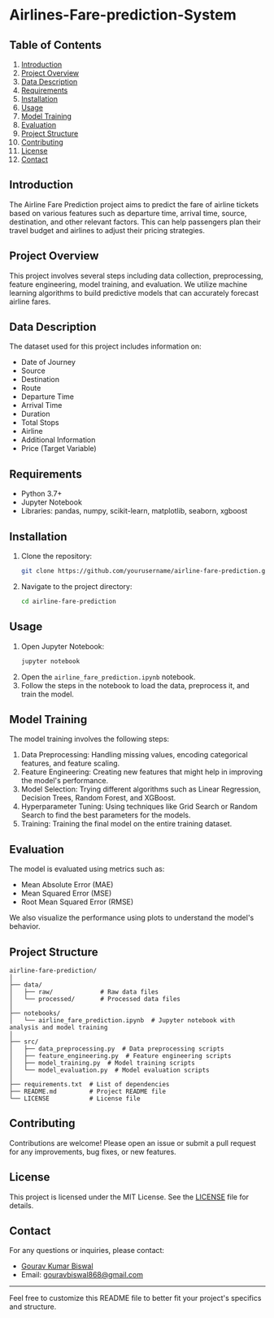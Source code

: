 # Airlines-Fare-prediction-System

## Table of Contents
1. [Introduction](#introduction)
2. [Project Overview](#project-overview)
3. [Data Description](#data-description)
4. [Requirements](#requirements)
5. [Installation](#installation)
6. [Usage](#usage)
7. [Model Training](#model-training)
8. [Evaluation](#evaluation)
9. [Project Structure](#project-structure)
10. [Contributing](#contributing)
11. [License](#license)
12. [Contact](#contact)

## Introduction
The Airline Fare Prediction project aims to predict the fare of airline tickets based on various features such as departure time, arrival time, source, destination, and other relevant factors. This can help passengers plan their travel budget and airlines to adjust their pricing strategies.

## Project Overview
This project involves several steps including data collection, preprocessing, feature engineering, model training, and evaluation. We utilize machine learning algorithms to build predictive models that can accurately forecast airline fares.

## Data Description
The dataset used for this project includes information on:
- Date of Journey
- Source
- Destination
- Route
- Departure Time
- Arrival Time
- Duration
- Total Stops
- Airline
- Additional Information
- Price (Target Variable)

## Requirements
- Python 3.7+
- Jupyter Notebook
- Libraries: pandas, numpy, scikit-learn, matplotlib, seaborn, xgboost

## Installation
1. Clone the repository:
   ```bash
   git clone https://github.com/yourusername/airline-fare-prediction.git
   ```
2. Navigate to the project directory:
   ```bash
   cd airline-fare-prediction
   ```

## Usage
1. Open Jupyter Notebook:
   ```bash
   jupyter notebook
   ```
2. Open the `airline_fare_prediction.ipynb` notebook.
3. Follow the steps in the notebook to load the data, preprocess it, and train the model.

## Model Training
The model training involves the following steps:
1. Data Preprocessing: Handling missing values, encoding categorical features, and feature scaling.
2. Feature Engineering: Creating new features that might help in improving the model's performance.
3. Model Selection: Trying different algorithms such as Linear Regression, Decision Trees, Random Forest, and XGBoost.
4. Hyperparameter Tuning: Using techniques like Grid Search or Random Search to find the best parameters for the models.
5. Training: Training the final model on the entire training dataset.

## Evaluation
The model is evaluated using metrics such as:
- Mean Absolute Error (MAE)
- Mean Squared Error (MSE)
- Root Mean Squared Error (RMSE)

We also visualize the performance using plots to understand the model's behavior.

## Project Structure
```
airline-fare-prediction/
│
├── data/
│   ├── raw/             # Raw data files
│   └── processed/       # Processed data files
│
├── notebooks/
│   └── airline_fare_prediction.ipynb  # Jupyter notebook with analysis and model training
│
├── src/
│   ├── data_preprocessing.py  # Data preprocessing scripts
│   ├── feature_engineering.py  # Feature engineering scripts
│   ├── model_training.py  # Model training scripts
│   └── model_evaluation.py  # Model evaluation scripts
│
├── requirements.txt  # List of dependencies
├── README.md         # Project README file
└── LICENSE           # License file
```

## Contributing
Contributions are welcome! Please open an issue or submit a pull request for any improvements, bug fixes, or new features.

## License
This project is licensed under the MIT License. See the [LICENSE](LICENSE) file for details.

## Contact
For any questions or inquiries, please contact:
- [Gourav Kumar Biswal](https://github.com/GKB868)
- Email: gouravbiswal868@gmail.com

---

Feel free to customize this README file to better fit your project's specifics and structure.
